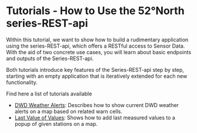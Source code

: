 # Tutorials - How to Use the 52°North series-REST-api

Within this tutorial, we want to show how to build a rudimentary application using the series-REST-api, which offers a RESTful access to Sensor Data. With the aid of two concrete use cases, you will learn about basic endpoints and outputs of the Series-REST-api.

Both tutorials introduce key features of the Series-REST-api step by step, starting with an empty application that is iteratively extended for each new functionality.

Find here a list of tutorials available

- [DWD Weather Alerts](dwd-alerts/tutorial_dwd-alerts.md): Describes how to show current DWD weather alerts on a map based on related warn cells.
- [Last Value of Values](weather_platforms/tutorial_weather-platforms.md): Shows how to add last measured values to a popup of given stations on a map.
